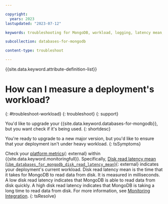 ```yaml
---

copyright:
  years: 2023
lastupdated: "2023-07-12"

keywords: troubleshooting for MongoDB, workload, logging, latency mean, disk latency

subcollection: databases-for-mongodb

content-type: troubleshoot

---
```


{{site.data.keyword.attribute-definition-list}}

# How can I measure a deployment's workload?
{: #troubleshoot-workload}
{: troubleshoot}
{: support}

You'd like to upgrade your {{site.data.keyword.databases-for-mongodb}}, but you want check if it's being used. 
{: shortdesc}

You're ready to upgrade to a new major version, but you'd like to ensure that your deployment isn't under heavy workload. 
{: tsSymptoms}

Check your [platform metrics](/docs/monitoring?topic=monitoring-platform_metrics_enabling){: external} within {{site.data.keyword.monitoringfull}}. Specifically, [Disk read latency mean (`ibm_databases_for_mongodb_disk_read_latency_mean`)](/docs/databases-for-mongodb?topic=databases-for-mongodb-monitoring#ibm_databases_for_mongodb_disk_read_latency_mean){: external} indicates your deployment's current workload. Disk read latency mean is the time that it takes for MongoDB to read data from disk. It is measured in milliseconds. A low disk read latency indicates that MongoDB is able to read data from disk quickly. A high disk read latency indicates that MongoDB is taking a long time to read data from disk.
For more information, see [Monitoring Integration](/docs/databases-for-mongodb?topic=databases-for-mongodb-monitoring).
{: tsResolve}
